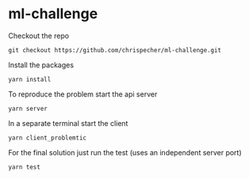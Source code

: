 # ml-challenge

Checkout the repo
```
git checkout https://github.com/chrispecher/ml-challenge.git 
```

Install the packages
```
yarn install
```

To reproduce the problem start the api server
```
yarn server
```

In a separate terminal start the client
```
yarn client_problemtic
```

For the final solution just run the test (uses an independent server port)
```
yarn test
```
